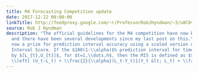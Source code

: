 ```yaml
---
title: M4 Forecasting Competition update
date: 2017-12-22 00:00:00
linkTitle: http://feedproxy.google.com/~r/ProfessorRobJHyndman/~3/u8C0vfD0kYM/
source: Rob J Hyndman
description: "The official guidelines for the M4 competition have now been published,
  and there have been several developments since my last post on this.\n There is
  now a prize for prediction interval accuracy using a scaled version of the Mean
  Interval Score. If the $100(1-\\alpha)$% prediction interval for time $t$ is given
  by $[L_{t},U_{t}]$, for $t=1,\\dots,h$, then the MIS is defined as $$\\frac{1}{h}\\sum_{t=1}^{h}
  \\left[ (U_t-L_t) + \\frac{2}{\\alpha}(L_t-Y_t)1(Y_t &lt; L_t) + \\frac{2}{\\alpha}(Y_t-U_t)1(Y_t "
---
```

